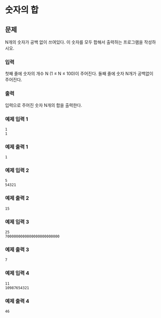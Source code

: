 # 숫자의 합

## 문제
N개의 숫자가 공백 없이 쓰여있다. 이 숫자를 모두 합해서 출력하는 프로그램을 작성하시오.

### 입력
첫째 줄에 숫자의 개수 N (1 ≤ N ≤ 100)이 주어진다. 둘째 줄에 숫자 N개가 공백없이 주어진다.

### 출력
입력으로 주어진 숫자 N개의 합을 출력한다.

### 예제 입력 1
```
1
1
```

### 예제 출력 1
```
1
```

### 예제 입력 2
```
5
54321
```

### 예제 출력 2
```
15
```

### 예제 입력 3
```
25
7000000000000000000000000
```

### 예제 출력 3
```
7
```

### 예제 입력 4
```
11
10987654321
```

### 예제 출력 4
```
46
```
